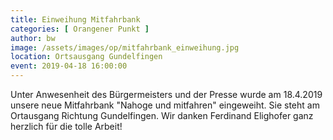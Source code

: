 ```yaml
---
title: Einweihung Mitfahrbank
categories: [ Orangener Punkt ]
author: bw
image: /assets/images/op/mitfahrbank_einweihung.jpg
location: Ortsausgang Gundelfingen
event: 2019-04-18 16:00:00
---
```

Unter Anwesenheit des Bürgermeisters und der Presse wurde am 18.4.2019 unsere neue Mitfahrbank "Nahoge und mitfahren" eingeweiht. Sie steht am Ortausgang Richtung Gundelfingen. Wir danken Ferdinand Elighofer ganz herzlich für die tolle Arbeit!